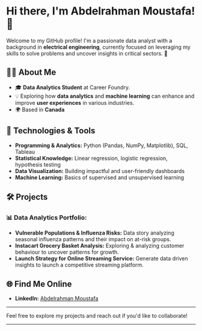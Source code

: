 # Hi there, I'm Abdelrahman Moustafa! 👋

Welcome to my GitHub profile! I'm a passionate data analyst with a background in **electrical engineering**, currently focused on leveraging my skills to solve problems and uncover insights in critical sectors. 🚀

## 👨‍💻 About Me
- 🎓 **Data Analytics Student** at Career Foundry.
- 💡 Exploring how **data analytics** and **machine learning** can enhance and improve **user experiences** in various industries.
- 🌍 Based in **Canada**


## 🔧 Technologies & Tools
- **Programming & Analytics:** Python (Pandas, NumPy, Matplotlib), SQL, Tableau
- **Statistical Knowledge:** Linear regression, logistic regression, hypothesis testing
- **Data Visualization:** Building impactful and user-friendly dashboards
- **Machine Learning:** Basics of supervised and unsupervised learning

## 🛠️ Projects
### 📊 Data Analytics Portfolio:
- **Vulnerable Populations & Influenza Risks:** Data story analyzing seasonal influenza patterns and their impact on at-risk groups.
- **Instacart Grocery Basket Analysis:** Exploring & analyzing customer behaviour to uncover patterns for growth.
- **Launch Strategy for Online Streaming Service:** Generate data driven insights to launch a competitive streaming platform.


## 🌐 Find Me Online
- **LinkedIn:** [Abdelrahman Moustafa](https://www.linkedin.com/in/abdelrahman-moustafa-674764225/)


---

Feel free to explore my projects and reach out if you'd like to collaborate!

---
